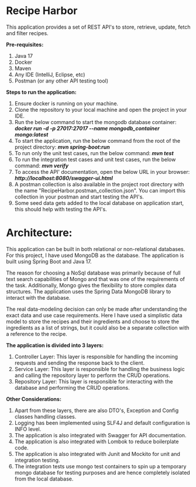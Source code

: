 # Recipe Harbor

This application provides a set of REST API's to store, retrieve, update, fetch and filter recipes.

**Pre-requisites:**
1. Java 17
2. Docker
3. Maven
4. Any IDE (IntelliJ, Eclipse, etc)
5. Postman (or any other API testing tool)

**Steps to run the application:**
1. Ensure docker is running on your machine.
2. Clone the repository to your local machine and open the project in your IDE.
3. Run the below command to start the mongodb database container:
   _**docker run -d -p 27017:27017 --name mongodb_container mongo:latest**_
4. To start the application, run the below command from the root of the project directory:
 _**mvn spring-boot:run**_
5. To run only the unit test cases, run the below command:
 _**mvn test**_
6. To run the integration test cases and unit test cases, run the below command:
 _**mvn verify**_
7. To access the API' documentation, open the below URL in your browser:
 _**http://localhost:8080/swagger-ui.html**_
8. A postman collection is also available in the project root directory with the name "RecipeHarbor.postman_collection.json". 
   You can import this collection in your postman and start testing the API's. 
9. Some seed data gets added to the local database on application start, this should help with testing the API's.

# Architecture:

This application can be built in both relational or non-relational databases.
For this project, I have used MongoDB as the database. The application is built using Spring Boot and Java 17.

The reason for choosing a NoSql database was primarily because of full text search capabilities of Mongo and that was one of the requirements of the task.
Additionally, Mongo gives the flexibility to store complex data structures.
The application uses the Spring Data MongoDB library to interact with the database.

The real data-modeling decision can only be made after understanding the exact data and use case requirements.
Here I have used a simplistic data model to store the recipes and their ingredients and choose to store the ingredients as a list of strings, 
but it could also be a separate collection with a reference to the recipe.


**The application is divided into 3 layers:**
1. Controller Layer: This layer is responsible for handling the incoming requests and sending the response back to the client.
2. Service Layer: This layer is responsible for handling the business logic and calling the repository layer to perform the CRUD operations.
3. Repository Layer: This layer is responsible for interacting with the database and performing the CRUD operations.

**Other Considerations:**
1. Apart from these layers, there are also DTO's, Exception and Config classes handling classes.
2. Logging has been implemented using SLF4J and default configuration is INFO level.
3. The application is also integrated with Swagger for API documentation.
4. The application is also integrated with Lombok to reduce boilerplate code.
5. The application is also integrated with Junit and Mockito for unit and integration testing.
6. The integration tests use mongo test containers to spin up a temporary mongo database for testing purposes and are hence completely isolated from the local database.